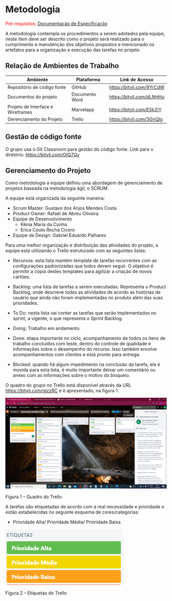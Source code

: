
# Metodologia

<span style="color:red">Pré-requisitos: <a href="2-Especificação do Projeto.md"> Documentação de Especificação</a></span>

A metodologia contempla os procedimentos a serem adotados pela equipe, neste item deve ser descrito como o projeto será realizado para o cumprimento e manutenção dos objetivos propostos e mencionado os artefatos para a organização e execução das tarefas no projeto.

## Relação de Ambientes de Trabalho

|              Ambiente              |   Plataforma   |      Link de Acesso       |
|------------------------------------|----------------|---------------------------|
| Repositório de código fonte        | GitHub         | https://bityli.com/9YrCdW |
| Documentos do projeto              | Documento Word | https://bityli.com/dLNHHu |
| Projeto de Interface e  Wireframes | Marvelapp      | https://bityli.com/E5k2iY |
| Gerenciamento do Projeto           | Trello         | https://bityli.com/3GnQIg |

## Gestão de código fonte

O grupo usa o Git Classroom para gestão do código fonte. Link para o diretório: https://bityli.com/OIQ7Qv

## Gerenciamento do Projeto

Como metodologia a equipe definiu uma abordagem de gerenciamento de projetos baseada na metodologia ágil, o SCRUM. 

A equipe está organizada da seguinte maneira:

* Scrum Master: Gustavo dos Anjos Mendes Costa
* Product Owner: Rafael de Abreu Oliveira
* Equipe de Desenvolvimento
    * Kênia Maria da Cunha 
    * Erica Couto Rocha Cicero
* Equipe de Design: Gabriel Eduardo Palhares

Para uma melhor organização e distribuição das atividades do projeto, a equipe está utilizando o Trello estruturado com as seguintes listas:

* Recursos: esta lista mantém template de tarefas recorrentes com as configurações padronizadas que todos devem seguir. O objetivo é permitir a cópia destes templates para agilizar a criação de novos cartões. 

* Backlog: uma lista de tarefas a serem executadas. Representa o Product Backlog, onde descreve todas as atividades de acordo as histórias de usuário que ainda não foram implementadas no produto além das suas prioridades. 

* To Do: nesta lista vai conter as tarefas que serão implementados no sprint, a vigente, o que representa o Sprint Backlog.  

* Doing: Trabalho em andamento. 

* Done: etapa importante no ciclo, acompanhamento de todos os itens de trabalho concluídos com teste, dentro do controle de qualidade e informações sobre o desempenho do recurso. Isso também envolve acompanhamentos com clientes e está pronto para entrega. 

* Blocked: quando há algum impedimento na conclusão da tarefa, ela é movida para esta lista, é muito importante deixar um comentário ou anexo com as informações sobre o motivo do bloqueio. 

O quadro do grupo no Trello está disponível através da URL https://bityli.com/gjzzRC e é apresentado, na figura 1.

![](img/trello.png)

Figura 1 – Quadro do Trello

A tarefas são etiquetadas de acordo com a real necessidade e prioridade e estão estabelecidas no seguinte esquema de cores/categorias:  

* Prioridade Alta/ Prioridade Média/ Prioridade Baixa

![](img/etiquetas.png)

Figura 2 – Etiquetas do Trello
